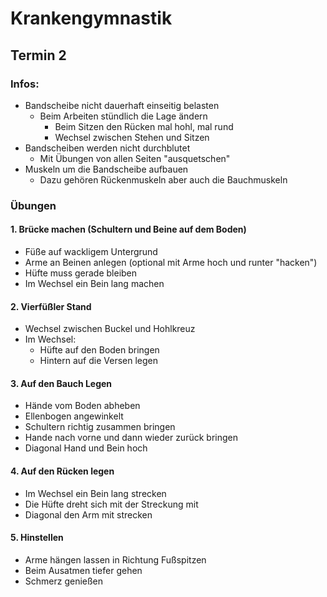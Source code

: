 # Krankengymnastik

## Termin 2

### Infos:

- Bandscheibe nicht dauerhaft einseitig belasten
    - Beim Arbeiten stündlich die Lage ändern
        - Beim Sitzen den Rücken mal hohl, mal rund
        - Wechsel zwischen Stehen und Sitzen
- Bandscheiben werden nicht durchblutet
    - Mit Übungen von allen Seiten "ausquetschen"
- Muskeln um die Bandscheibe aufbauen
    - Dazu gehören Rückenmuskeln aber auch die Bauchmuskeln

### Übungen

#### 1. Brücke machen (Schultern und Beine auf dem Boden)

- Füße auf wackligem Untergrund
- Arme an Beinen anlegen (optional mit Arme hoch und runter "hacken")
- Hüfte muss gerade bleiben
- Im Wechsel ein Bein lang machen

#### 2. Vierfüßler Stand

- Wechsel zwischen Buckel und Hohlkreuz
- Im Wechsel:
    - Hüfte auf den Boden bringen
    - Hintern auf die Versen legen

#### 3. Auf den Bauch Legen

- Hände vom Boden abheben
- Ellenbogen angewinkelt
- Schultern richtig zusammen bringen
- Hande nach vorne und dann wieder zurück bringen
- Diagonal Hand und Bein hoch

#### 4. Auf den Rücken legen

- Im Wechsel ein Bein lang strecken
- Die Hüfte dreht sich mit der Streckung mit
- Diagonal den Arm mit strecken

#### 5. Hinstellen

- Arme hängen lassen in Richtung Fußspitzen
- Beim Ausatmen tiefer gehen
- Schmerz genießen
